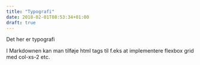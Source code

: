 ```yaml
---
title: "Typografi"
date: 2018-02-01T08:53:34+01:00
draft: true
---
```


Det her er typografi

I Markdownen kan man tilføje html tags til f.eks at implementere flexbox grid med col-xs-2 etc.